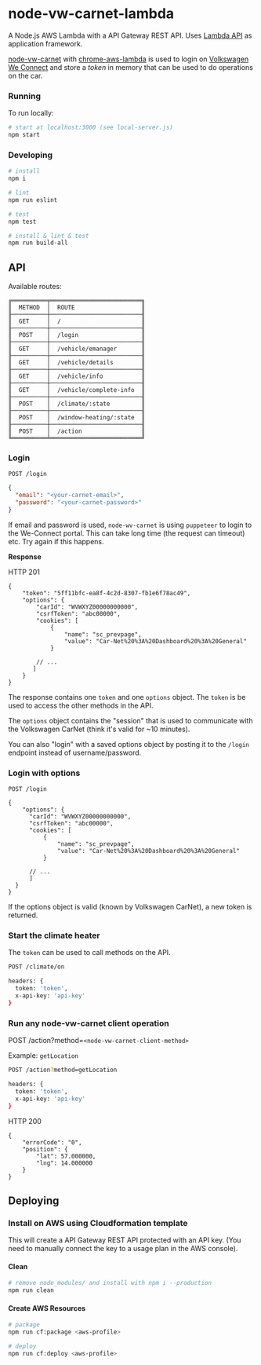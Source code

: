 # node-vw-carnet-lambda

A Node.js AWS Lambda with a API Gateway REST API. Uses <a href="https://www.npmjs.com/package/lambda-api">Lambda API</a> as 
application framework.


<a href="https://github.com/nekman/node-vw-carnet">node-vw-carnet</a> with <a href="https://www.npmjs.com/package/chrome-aws-lambda">chrome-aws-lambda</a> is used to login on <a href="https://www.portal.volkswagen-we.com/portal/">Volkswagen We Connect</a> and store a _token_ in memory that can be used to do operations on the car.


### Running
To run locally:
```bash
# start at localhost:3000 (see local-server.js)
npm start
```

### Developing
```bash
# install
npm i

# lint
npm run eslint

# test
npm test

# install & lint & test
npm run build-all
```

## API

Available routes:
```
╔══════════╤══════════════════════════╗
║  METHOD  │  ROUTE                   ║
╟──────────┼──────────────────────────╢
║  GET     │  /                       ║
╟──────────┼──────────────────────────╢
║  POST    │  /login                  ║
╟──────────┼──────────────────────────╢
║  GET     │  /vehicle/emanager       ║
╟──────────┼──────────────────────────╢
║  GET     │  /vehicle/details        ║
╟──────────┼──────────────────────────╢
║  GET     │  /vehicle/info           ║
╟──────────┼──────────────────────────╢
║  GET     │  /vehicle/complete-info  ║
╟──────────┼──────────────────────────╢
║  POST    │  /climate/:state         ║
╟──────────┼──────────────────────────╢
║  POST    │  /window-heating/:state  ║
╟──────────┼──────────────────────────╢
║  POST    │  /action                 ║
╚══════════╧══════════════════════════╝
```

### Login
```
POST /login
```

```json
{
  "email": "<your-carnet-email>",
  "password": "<your-carnet-password>"
}
```

If email and password is used, `node-wv-carnet` is using `puppeteer` to login to the We-Connect portal. This can take long time (the request can timeout) etc. Try again if this happens.


**Response**

HTTP 201
```json5
{
    "token": "5ff11bfc-ea8f-4c2d-8307-fb1e6f78ac49",
    "options": {
        "carId": "WVWXYZ00000000000",
        "csrfToken": "abc00000",
        "cookies": [
            {
                "name": "sc_prevpage",
                "value": "Car-Net%20%3A%20Dashboard%20%3A%20General"
            }

        // ...
       ]
    }
}
```
The response contains one `token` and one `options` object. The `token` is be used to access the other methods in the API. 

The `options` object contains the "session" that is used to communicate
with the Volkswagen CarNet (think it's valid for ~10 minutes). 

You can also "login" with a saved options object by posting it to the `/login` endpoint instead of username/password.


### Login with options
```
POST /login
```

```json5
{
    "options": {
      "carId": "WVWXYZ00000000000",
      "csrfToken": "abc00000",
      "cookies": [
          {
              "name": "sc_prevpage",
              "value": "Car-Net%20%3A%20Dashboard%20%3A%20General"
          }

      // ...
      ]
  }
}
```

If the options object is valid (known by Volkswagen CarNet), a new token is returned.

### Start the climate heater

The `token` can be used to call methods on the API.

```bash 
POST /climate/on

headers: {
  token: 'token',
  x-api-key: 'api-key'
}
```

### Run any node-vw-carnet client operation
POST /action?method=`<node-vw-carnet-client-method>`

Example: `getLocation`

```bash
POST /action?method=getLocation

headers: {
  token: 'token',
  x-api-key: 'api-key'
}
```

HTTP 200
```json5
{
    "errorCode": "0",
    "position": {
        "lat": 57.000000,
        "lng": 14.000000
    }
}
```


## Deploying
### Install on AWS using Cloudformation template

This will create a API Gateway REST API protected with an API key.
(You need to manually connect the key to a usage plan in the AWS console).

#### Clean
```bash
# remove node_modules/ and install with npm i --production
npm run clean
```
#### Create AWS Resources
```bash
# package
npm run cf:package <aws-profile>

# deploy
npm run cf:deploy <aws-profile>
```

